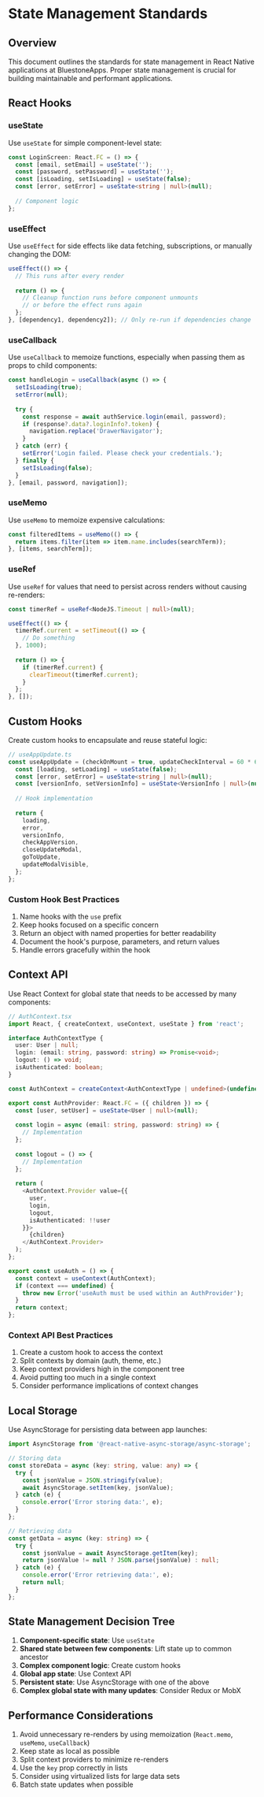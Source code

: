 # State Management Standards

## Overview

This document outlines the standards for state management in React Native applications at BluestoneApps. Proper state management is crucial for building maintainable and performant applications.

## React Hooks

### useState

Use `useState` for simple component-level state:

```typescript
const LoginScreen: React.FC = () => {
  const [email, setEmail] = useState('');
  const [password, setPassword] = useState('');
  const [isLoading, setIsLoading] = useState(false);
  const [error, setError] = useState<string | null>(null);
  
  // Component logic
};
```

### useEffect

Use `useEffect` for side effects like data fetching, subscriptions, or manually changing the DOM:

```typescript
useEffect(() => {
  // This runs after every render
  
  return () => {
    // Cleanup function runs before component unmounts
    // or before the effect runs again
  };
}, [dependency1, dependency2]); // Only re-run if dependencies change
```

### useCallback

Use `useCallback` to memoize functions, especially when passing them as props to child components:

```typescript
const handleLogin = useCallback(async () => {
  setIsLoading(true);
  setError(null);
  
  try {
    const response = await authService.login(email, password);
    if (response?.data?.loginInfo?.token) {
      navigation.replace('DrawerNavigator');
    }
  } catch (err) {
    setError('Login failed. Please check your credentials.');
  } finally {
    setIsLoading(false);
  }
}, [email, password, navigation]);
```

### useMemo

Use `useMemo` to memoize expensive calculations:

```typescript
const filteredItems = useMemo(() => {
  return items.filter(item => item.name.includes(searchTerm));
}, [items, searchTerm]);
```

### useRef

Use `useRef` for values that need to persist across renders without causing re-renders:

```typescript
const timerRef = useRef<NodeJS.Timeout | null>(null);

useEffect(() => {
  timerRef.current = setTimeout(() => {
    // Do something
  }, 1000);
  
  return () => {
    if (timerRef.current) {
      clearTimeout(timerRef.current);
    }
  };
}, []);
```

## Custom Hooks

Create custom hooks to encapsulate and reuse stateful logic:

```typescript
// useAppUpdate.ts
const useAppUpdate = (checkOnMount = true, updateCheckInterval = 60 * 60 * 1000) => {
  const [loading, setLoading] = useState(false);
  const [error, setError] = useState<string | null>(null);
  const [versionInfo, setVersionInfo] = useState<VersionInfo | null>(null);
  
  // Hook implementation
  
  return {
    loading,
    error,
    versionInfo,
    checkAppVersion,
    closeUpdateModal,
    goToUpdate,
    updateModalVisible,
  };
};
```

### Custom Hook Best Practices

1. Name hooks with the `use` prefix
2. Keep hooks focused on a specific concern
3. Return an object with named properties for better readability
4. Document the hook's purpose, parameters, and return values
5. Handle errors gracefully within the hook

## Context API

Use React Context for global state that needs to be accessed by many components:

```typescript
// AuthContext.tsx
import React, { createContext, useContext, useState } from 'react';

interface AuthContextType {
  user: User | null;
  login: (email: string, password: string) => Promise<void>;
  logout: () => void;
  isAuthenticated: boolean;
}

const AuthContext = createContext<AuthContextType | undefined>(undefined);

export const AuthProvider: React.FC = ({ children }) => {
  const [user, setUser] = useState<User | null>(null);
  
  const login = async (email: string, password: string) => {
    // Implementation
  };
  
  const logout = () => {
    // Implementation
  };
  
  return (
    <AuthContext.Provider value={{ 
      user, 
      login, 
      logout, 
      isAuthenticated: !!user 
    }}>
      {children}
    </AuthContext.Provider>
  );
};

export const useAuth = () => {
  const context = useContext(AuthContext);
  if (context === undefined) {
    throw new Error('useAuth must be used within an AuthProvider');
  }
  return context;
};
```

### Context API Best Practices

1. Create a custom hook to access the context
2. Split contexts by domain (auth, theme, etc.)
3. Keep context providers high in the component tree
4. Avoid putting too much in a single context
5. Consider performance implications of context changes

## Local Storage

Use AsyncStorage for persisting data between app launches:

```typescript
import AsyncStorage from '@react-native-async-storage/async-storage';

// Storing data
const storeData = async (key: string, value: any) => {
  try {
    const jsonValue = JSON.stringify(value);
    await AsyncStorage.setItem(key, jsonValue);
  } catch (e) {
    console.error('Error storing data:', e);
  }
};

// Retrieving data
const getData = async (key: string) => {
  try {
    const jsonValue = await AsyncStorage.getItem(key);
    return jsonValue != null ? JSON.parse(jsonValue) : null;
  } catch (e) {
    console.error('Error retrieving data:', e);
    return null;
  }
};
```

## State Management Decision Tree

1. **Component-specific state**: Use `useState`
2. **Shared state between few components**: Lift state up to common ancestor
3. **Complex component logic**: Create custom hooks
4. **Global app state**: Use Context API
5. **Persistent state**: Use AsyncStorage with one of the above
6. **Complex global state with many updates**: Consider Redux or MobX

## Performance Considerations

1. Avoid unnecessary re-renders by using memoization (`React.memo`, `useMemo`, `useCallback`)
2. Keep state as local as possible
3. Split context providers to minimize re-renders
4. Use the `key` prop correctly in lists
5. Consider using virtualized lists for large data sets
6. Batch state updates when possible
